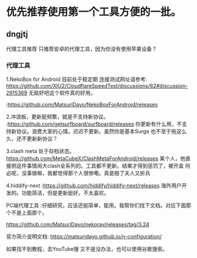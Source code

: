 # 优先推荐使用第一个工具方便的一批。

## dngjtj
代理工具推荐   只推荐安卓的代理工具，因为你没有使用苹果设备？
### 代理工具
1.NekoBox for Android 目前处于稳定期
连接测试网址请参考:  https://github.com/XIU2/CloudflareSpeedTest/discussions/62#discussion-2915369 无敌好吧这个软件真的好用。

:https://github.com/MatsuriDayo/NekoBoxForAndroid/releases

 2.冲浪板，更新挺频繁，就是不支持新协议。
:https://github.com/getsurfboard/surfboard/releases 你更新有什么用，不支持新协议。浪费大家的心情。迟迟不更新。虽然你是基本Surge 也不至于拖这么久，还不更新新协议？

3.clash meta  处于存档状态。
https://github.com/MetaCubeX/ClashMetaForAndroid/releases
某个人，他直接把这件事情闹大clash全系列的。工具都不更新。结果才得到惩罚了，被开盒 何必呢，没事做嘛，我都觉得那个人很惨嘞。真是赔了夫人又折兵

4.hiddify-next 
:https://github.com/hiddify/hiddify-next/releases
海外用户开发的。功能简洁，但是更新挺好。不太喜欢。



PC端代理工具 :仔细研究，应该还挺简单，能用。我帮你们找下文档。对应下面那个不是上面那个。

https://github.com/MatsuriDayo/nekoray/releases/tag/3.24

官方简介说明文档:
https://matsuridayo.github.io/n-configuration/

如果找不到教程，去YouTube搜 又不是没办法，也可以使用谷歌搜索。



